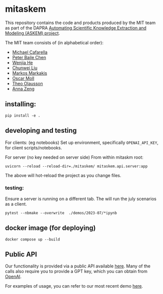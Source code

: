 # mitaskem


This repository contains the code and products produced by the MIT team as part of the DAPRA [Automating Scientific Knowledge Extraction and Modeling (ASKEM) project](https://www.darpa.mil/program/automating-scientific-knowledge-extraction-and-modeling).

The MIT team consists of (in alphabetical order):
- [Michael Cafarella](https://www.csail.mit.edu/person/michael-cafarella)
- [Peter Baile Chen](https://peterbaile.github.io/)
- [Wenjia He](https://web.eecs.umich.edu/~wenjiah/)
- [Chunwei Liu](https://people.csail.mit.edu/chunwei/)
- [Markos Markakis](https://people.csail.mit.edu/markakis/)
- [Oscar Moll](https://www.csail.mit.edu/person/oscar-ricardo-moll-thomae)
- [Theo Olausson](https://theoxo.xyz/)
- [Anna Zeng](https://people.csail.mit.edu/annazeng/)

## installing: 

`pip install -e .`

## developing and testing

For clients: (eg notebooks)
Set up environment, specifically `OPENAI_API_KEY`, for client scripts/notebooks.


For server (no key needed on server side)
From within mitaskm root:

`uvicorn --reload --reload-dir=./mitaskem/ mitaskem.api.server:app`

The above will hot-reload the project as you change files.

### testing:
Ensure a server is running on a different tab.
The will run the july scenarios as a client.

`pytest --nbmake --overwrite  ./demos/2023-07/*ipynb`


## docker image (for deploying)
`docker compose up --build`


## Public API

Our functionality is provided via a public API available [here](http://3.83.68.208/). Many of the calls also require you to provide a GPT key, which you can obtain from [OpenAI](https://beta.openai.com/login/).

For examples of usage, you can refer to our most recent demo [here](https://github.com/mikecafarella/mitaskem/blob/d26ccfb57b3605e54dd0068510f18c9b19f0b599/demos/2023-02-01/mit-feb1-demo.ipynb).